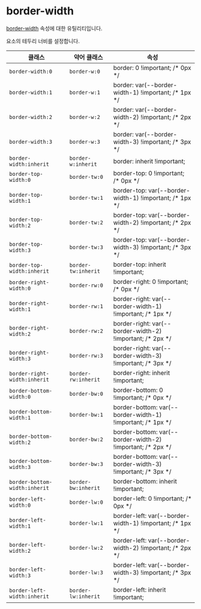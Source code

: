 # border-width

[border-width](https://developer.mozilla.org/en-US/docs/Web/CSS/border-width) 속성에 대한 유틸리티입니다.

요소의 테두리 너비를 설정합니다.

<table>
  <thead>
    <tr>
      <th scope="col">클래스</th>
      <th scope="col">약어 클래스</th>
      <th scope="col">속성</th>
    </tr>
  </thead>
  <tbody>
<tr>
  <td><code>border-width:0</code></td>
  <td><code>border-w:0</code></td>
  <td><span class="code">border: 0 !important;</span> <span class="c:weak">/* 0px */</span></td>
</tr>

<tr>
  <td><code>border-width:1</code></td>
  <td><code>border-w:1</code></td>
  <td><span class="code">border: var(--border-width-1) !important;</span> <span class="c:weak">/* 1px */</span></td>
</tr>

<tr>
  <td><code>border-width:2</code></td>
  <td><code>border-w:2</code></td>
  <td><span class="code">border: var(--border-width-2) !important;</span> <span class="c:weak">/* 2px */</span></td>
</tr>

<tr>
  <td><code>border-width:3</code></td>
  <td><code>border-w:3</code></td>
  <td><span class="code">border: var(--border-width-3) !important;</span> <span class="c:weak">/* 3px */</span></td>
</tr>

<tr>
  <td><code>border-width:inherit</code></td>
  <td><code>border-w:inherit</code></td>
  <td><span class="code">border: inherit !important;</span></td>
</tr>

<tr>
  <td><code>border-top-width:0</code></td>
  <td><code>border-tw:0</code></td>
  <td><span class="code">border-top: 0 !important;</span> <span class="c:weak">/* 0px */</span></td>
</tr>

<tr>
  <td><code>border-top-width:1</code></td>
  <td><code>border-tw:1</code></td>
  <td><span class="code">border-top: var(--border-width-1) !important;</span> <span class="c:weak">/* 1px */</span></td>
</tr>

<tr>
  <td><code>border-top-width:2</code></td>
  <td><code>border-tw:2</code></td>
  <td><span class="code">border-top: var(--border-width-2) !important;</span> <span class="c:weak">/* 2px */</span></td>
</tr>

<tr>
  <td><code>border-top-width:3</code></td>
  <td><code>border-tw:3</code></td>
  <td><span class="code">border-top: var(--border-width-3) !important;</span> <span class="c:weak">/* 3px */</span></td>
</tr>

<tr>
  <td><code>border-top-width:inherit</code></td>
  <td><code>border-tw:inherit</code></td>
  <td><span class="code">border-top: inherit !important;</span></td>
</tr>

<tr>
  <td><code>border-right-width:0</code></td>
  <td><code>border-rw:0</code></td>
  <td><span class="code">border-right: 0 !important;</span> <span class="c:weak">/* 0px */</span></td>
</tr>

<tr>
  <td><code>border-right-width:1</code></td>
  <td><code>border-rw:1</code></td>
  <td><span class="code">border-right: var(--border-width-1) !important;</span> <span class="c:weak">/* 1px */</span></td>
</tr>

<tr>
  <td><code>border-right-width:2</code></td>
  <td><code>border-rw:2</code></td>
  <td><span class="code">border-right: var(--border-width-2) !important;</span> <span class="c:weak">/* 2px */</span></td>
</tr>

<tr>
  <td><code>border-right-width:3</code></td>
  <td><code>border-rw:3</code></td>
  <td><span class="code">border-right: var(--border-width-3) !important;</span> <span class="c:weak">/* 3px */</span></td>
</tr>

<tr>
  <td><code>border-right-width:inherit</code></td>
  <td><code>border-rw:inherit</code></td>
  <td><span class="code">border-right: inherit !important;</span></td>
</tr>
<tr>
  <td><code>border-bottom-width:0</code></td>
  <td><code>border-bw:0</code></td>
  <td><span class="code">border-bottom: 0 !important;</span> <span class="c:weak">/* 0px */</span></td>
</tr>

<tr>
  <td><code>border-bottom-width:1</code></td>
  <td><code>border-bw:1</code></td>
  <td><span class="code">border-bottom: var(--border-width-1) !important;</span> <span class="c:weak">/* 1px */</span></td>
</tr>

<tr>
  <td><code>border-bottom-width:2</code></td>
  <td><code>border-bw:2</code></td>
  <td><span class="code">border-bottom: var(--border-width-2) !important;</span> <span class="c:weak">/* 2px */</span></td>
</tr>

<tr>
  <td><code>border-bottom-width:3</code></td>
  <td><code>border-bw:3</code></td>
  <td><span class="code">border-bottom: var(--border-width-3) !important;</span> <span class="c:weak">/* 3px */</span></td>
</tr>

<tr>
  <td><code>border-bottom-width:inherit</code></td>
  <td><code>border-bw:inherit</code></td>
  <td><span class="code">border-bottom: inherit !important;</span></td>
</tr>

<tr>
  <td><code>border-left-width:0</code></td>
  <td><code>border-lw:0</code></td>
  <td><span class="code">border-left: 0 !important;</span> <span class="c:weak">/* 0px */</span></td>
</tr>

<tr>
  <td><code>border-left-width:1</code></td>
  <td><code>border-lw:1</code></td>
  <td><span class="code">border-left: var(--border-width-1) !important;</span> <span class="c:weak">/* 1px */</span></td>
</tr>

<tr>
  <td><code>border-left-width:2</code></td>
  <td><code>border-lw:2</code></td>
  <td><span class="code">border-left: var(--border-width-2) !important;</span> <span class="c:weak">/* 2px */</span></td>
</tr>

<tr>
  <td><code>border-left-width:3</code></td>
  <td><code>border-lw:3</code></td>
  <td><span class="code">border-left: var(--border-width-3) !important;</span> <span class="c:weak">/* 3px */</span></td>
</tr>

<tr>
  <td><code>border-left-width:inherit</code></td>
  <td><code>border-lw:inherit</code></td>
  <td><span class="code">border-left: inherit !important;</span></td>
</tr>

  </tbody>

</table>

